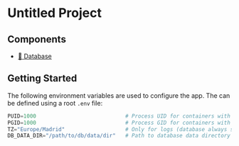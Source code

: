 # Untitled Project

## Components
- [💾 Database](./database)

## Getting Started
The following environment variables are used to configure the app. The can be defined using a root `.env` file:

```py
PUID=1000                            # Process UID for containers with mounted volumes
PGID=1000                            # Process GID for containers with mounted volumes
TZ="Europe/Madrid"                   # Only for logs (database always stores timestamps in UTC)
DB_DATA_DIR="/path/to/db/data/dir"   # Path to database data directory (read-write)
```
